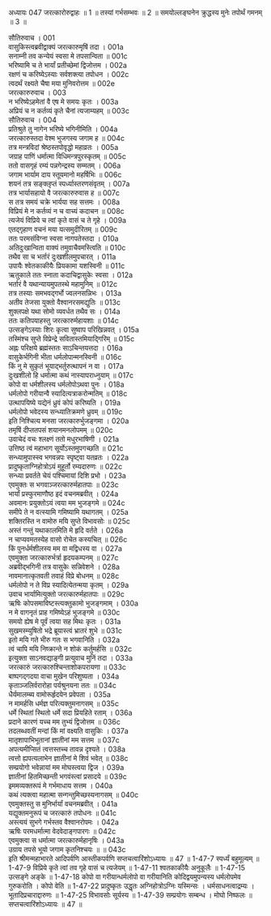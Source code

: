 अध्यायः 047
जरत्कारोरुद्वाहः ॥ 1 ॥ तस्यां गर्भसम्भवः ॥ 2 ॥ समयोल्लङ्घनेन क्रुद्धस्य मुनेः तपोर्थं गमनम् ॥ 3 ॥ 

सौतिरुवाच । 	001  
वासुकिस्त्वब्रवीद्वाक्यं जरत्कारुमृषिं तदा ।	001a  
सनाम्नी तव कन्येयं स्वसा मे तपसान्विता ॥	001c  
भरिष्यामि च ते भार्यां प्रतीच्छेमां द्विजोत्तम ।	002a  
रक्षणं च करिष्येऽस्याः सर्वशक्त्या तपोधन । 	002c  
त्वदर्थं रक्ष्यते चैषा मया मुनिवरोत्तम ॥ 	002e  
जरत्कारुरुवाच । 	003  
न भरिष्येऽहमेतां वै एष मे समयः कृतः ।	003a  
अप्रियं च न कर्तव्यं कृते चैनां त्यजाम्यहम् ॥	003c  
सौतिरुवाच । 	004  
प्रतिश्रुते तु नागेन भरिष्ये भगिनीमिति ।	004a  
जरत्कारुस्तदा वेश्म भुजगस्य जगाम ह ॥	004c  
तत्र मन्त्रविदां श्रेष्ठस्तपोवृद्धो महाव्रतः ।	005a  
जग्राह पाणिं धर्मात्मा विधिमन्त्रपुरस्कृतम् ॥	005c  
ततो वासगृहं रम्यं पन्नगेन्द्रस्य सम्मतम् ।	006a  
जगाम भार्याम दाय स्तूयमानो महर्षिभिः ॥	006c  
शयनं तत्र सङ्क्लृप्तं स्पर्ध्यास्तरणसंवृतम् ।	007a  
तत्र भार्यासहायो वै जरत्कारुरुवास ह ॥	007c  
स तत्र समयं चक्रे भार्यया सह सत्तमः ।	008a  
विप्रियं मे न कर्तव्यं न च वाच्यं कदाचन ॥	008c  
त्यजेयं विप्रिये च त्वां कृते वासं च ते गृहे ।	009a  
एतद्गृहाण वचनं मया यत्समुदीरितम् ॥	009c  
ततः परमसंविग्ना स्वसा नागपतेस्तदा ।	010a  
अतिदुःखान्विता वाक्यं तमुवाचैवमस्त्विति ॥	010c  
तथैव सा च भर्तारं दुःखशीलमुपचारत् ।	011a  
उपायैः श्वेतकाकीयैः प्रियकामा यशस्विनी ॥	011c  
ऋतुकाले ततः स्नाता कदाचिद्वासुकेः स्वसा ।	012a  
भर्तारं वै यथान्यायमुपतस्थे महामुनिम् ॥	012c  
तत्र तस्याः समभवद्गर्भो ज्वलनसन्निभः ।	013a  
अतीव तेजसा युक्तो वैश्वानरसमद्युतिः ॥	013c  
शुक्लपक्षे यथा सोमो व्यवर्धत तथैव सः ।	014a  
ततः कतिपयाहस्तु जरत्कारुर्महायशाः ॥	014c  
उत्सङ्गेऽस्याः शिरः कृत्वा सुष्वाप परिखिन्नवत् ।	015a  
तस्मिंश्च सुप्ते विप्रेन्द्रे सवितास्तमियाद्गिरिम् ॥	015c  
अह्नः परिक्षये ब्रह्मंस्ततः साऽचिन्तयत्तदा ।	016a  
वासुकेर्भगिनी भीता धर्मलोपान्मनस्विनी ॥	016c  
किं नु मे सुकृतं भूयाद्भर्तुरुत्थापनं न वा ।	017a  
दुःखशीलो हि धर्मात्मा कथं नास्यापराध्नुयाम् ॥	017c  
कोपो वा धर्मशीलस्य धर्मलोपोऽथवा पुनः ।	018a  
धर्मलोपो गरीयान्वै स्यादित्यत्राकरोन्मतिम् ॥	018c  
उत्थापयिष्ये यद्येनं ध्रुवं कोपं करिष्यति ।	019a  
धर्मलोपो भवेदस्य सन्ध्यातिक्रमणे ध्रुवम् ॥	019c  
इति निश्चित्य मनसा जरत्कारुर्भुजङ्गमा ।	020a  
तमृषिं दीप्ततपसं शयानमनलोपमम् ॥	020c  
उवाचेदं वचः श्लक्ष्णं ततो मधुरभाषिणी ।	021a  
उत्तिष्ठ त्वं महाभाग सूर्योऽस्तमुपगच्छति ॥	021c  
सन्ध्यामुपास्स्व भगवन्नपः स्पृष्ट्वा यतव्रतः ।	022a  
प्रादुष्कृताग्निहोत्रोऽयं मुहूर्तो रम्यदारुणः ॥	022c  
सन्ध्या प्रवर्तते चेयं पश्चिमायां दिशि प्रभो ।	023a  
एवमुक्तः स भगवाञ्जरत्कारुर्महातपाः ॥	023c  
भार्यां प्रस्फुरमाणौष्ठ इदं वचनमब्रवीत् ।	024a  
अवमानः प्रयुक्तोऽयं त्वया मम भुजङ्गमे ॥	024c  
समीपे ते न वत्स्यामि गमिष्यामि यथागतम् ।	025a  
शक्तिरस्ति न वामोरु मयि सुप्ते विभावसोः ॥	025c  
अस्तं गन्तुं यथाकालमिति मे हृदि वर्तते ।	026a  
न चाप्यवमतस्येह वासो रोचेत कस्यचित् ॥	026c  
किं पुनर्धर्मशीलस्य मम वा मद्विधस्य वा ।	027a  
एवमुक्ता जरत्कारुर्भर्त्रा हृदयकम्पनम् ॥	027c  
अब्रवीद्भगिनी तत्र वासुकेः सन्निवेशने ।	028a  
नावमानात्कृतवती तवाहं विप्रे बोधनम् ॥	028c  
धर्मलोपो न ते विप्र स्यादित्येतन्मया कृतम् ।	029a  
उवाच भार्यामित्युक्तो जरत्कारुर्महातपाः ॥	029c  
ऋषिः कोपसमाविष्टस्त्यक्तुकामो भुजङ्गमाम् ।	030a  
न मे वागनृतं प्राह गमिष्येऽहं भुजङ्गमे ॥	030c  
समयो ह्येष मे पूर्वं त्वया सह मिथः कृतः ।	031a  
सुखमस्म्युषितो भद्रे ब्रूयास्त्वं भ्रातरं शुभे ॥	031c  
इतो मयि गते भीरु गतः स भगवानिति ।	032a  
त्वं चापि मयि निष्क्रान्ते न शोकं कर्तुमर्हसि ॥	032c  
इत्युक्ता साऽनवद्याङ्गी प्रत्युवाच मुनिं तदा ।	033a  
जरत्कारुं जरत्कारुश्चिन्ताशोकपरायणा ॥	033c  
बाष्पगद्गदया वाचा मुखेन परिशुष्यता ।	034a  
कृताञ्जलिर्वरारोहा पर्यश्रुनयना ततः ॥	034c  
धैर्यमालम्ब्य वामोरूर्हृदयेन प्रवेपता ।	035a  
न मामर्हसि धर्मज्ञ परित्यक्तुमनागसम् ॥	035c  
धर्मे स्थितां स्थितो धर्मे सदा प्रियहिते रताम् ।	036a  
प्रदाने कारणं यच्च मम तुभ्यं द्विजोत्तम ॥	036c  
तदलब्धवतीं मन्दां किं मां वक्ष्यति वासुकिः ।	037a  
मातृशापाभिभूतानां ज्ञातीनां मम सत्तम ॥	037c  
अपत्यमीप्सितं त्वत्तस्तच्च तावन्न दृश्यते ।	038a  
त्वत्तो ह्यपत्यलाभेन ज्ञातीनां मे शिवं भवेत् ॥	038c  
सम्प्रयोगो भवेन्नायां मम मोघस्त्वया द्विज ।	039a  
ज्ञातीनां हितमिच्छन्ती भगवंस्त्वां प्रसादये ॥	039c  
इममव्यक्तरूपं मे गर्भमाधाय सत्तम ।	040a  
कथं त्यक्त्वा महात्मा सन्गन्तुमिच्छस्यनागसम् ॥	040c  
एवमुक्तस्तु स मुनिर्भार्यां वचनमब्रवीत् ।	041a  
यद्युक्तमनुरूपं च जरत्कारुं तपोधनः ॥	041c  
अस्त्ययं सुभगे गर्भस्तव वैश्वानरोपमः ।	042a  
ऋषिः परमधर्मात्मा वेदवेदाङ्गपारगः ॥	042c  
एवमुक्त्वा स धर्मात्मा जरत्कारुर्महानृषिः ।	043a  
उग्राय तपसे भूयो जगाम कृतनिश्चयः ॥ ॥	043c  
इति श्रीमन्महाभारते आदिपर्वणि आस्तीकपर्वणि सप्तचत्वारिंशोऽध्यायः ॥ 47 ॥ 
1-47-7 स्पर्ध्यं बहुमूल्यम् ॥ 1-47-9 विप्रिये कृते त्वां तव गृहे वासं च त्यजेयम् ॥ 1-47-11 श्वतकाकीयैः अनुकूलैः ॥ 1-47-15 उत्सङ्गे अङ्के ॥ 1-47-18 कोपो वा गरीयान्धर्मलोपो वा गरीयानिति कोदिद्वयमुपन्यस्य धर्मलोपमेव गुरुकरोति । कोपो वेति ॥ 1-47-22 प्रादुष्कृतः उद्धृतः अग्निहोत्रोऽग्निः यस्मिन्सः । धर्मसाधनत्वाद्रम्यः । भूतादिप्रचाराद्दारुणः ॥ 1-47-25 विभावसोः सूर्यस्य ॥ 1-47-39 सम्प्रयोगः सम्बन्ध । मोघो निष्फलः ॥ सप्तचत्वारिंशोऽध्यायः ॥ 47 ॥
